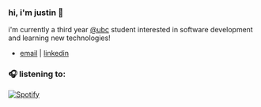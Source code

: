 ### hi, i'm justin 👋

i'm currently a third year [@ubc](https://www.bme.ubc.ca/) student interested in software development and learning new technologies!

- [email](mailto:justincho63@gmail.com) | [linkedin](https://www.linkedin.com/in/justinccho)

### 🎧  listening to:
[![Spotify](https://novatorem-blush.vercel.app/api/spotify)](https://open.spotify.com/user/justinlisteningtomusic123)





